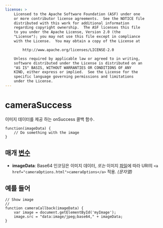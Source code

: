 ```yaml
---
license: >
    Licensed to the Apache Software Foundation (ASF) under one
    or more contributor license agreements.  See the NOTICE file
    distributed with this work for additional information
    regarding copyright ownership.  The ASF licenses this file
    to you under the Apache License, Version 2.0 (the
    "License"); you may not use this file except in compliance
    with the License.  You may obtain a copy of the License at

        http://www.apache.org/licenses/LICENSE-2.0

    Unless required by applicable law or agreed to in writing,
    software distributed under the License is distributed on an
    "AS IS" BASIS, WITHOUT WARRANTIES OR CONDITIONS OF ANY
    KIND, either express or implied.  See the License for the
    specific language governing permissions and limitations
    under the License.
---
```


# cameraSuccess

이미지 데이터를 제공 하는 onSuccess 콜백 함수.

    function(imageData) {
        // Do something with the image
    }
    

## 매개 <a href="../../../plugin_ref/spec.html">변수</a>

*   **imageData**: Base64 인코딩은 이미지 데이터, *또는* 이미지 <a href="../../file/fileobj/fileobj.html">파일</a>에 따라 URI의 `<a href="cameraOptions.html">cameraOptions</a>` 적용. *(문자열)*

## 예를 들어

    // Show image
    //
    function cameraCallback(imageData) {
        var image = document.getElementById('myImage');
        image.src = "data:image/jpeg;base64," + imageData;
    }